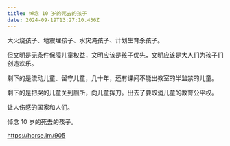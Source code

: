 ```yaml
---
title: 悼念 10 岁的死去的孩子
date: 2024-09-19T13:27:10.436Z
---
```


大火烧孩子、地震埋孩子、水灾淹孩子、计划生育杀孩子。

但文明是无条件保障儿童权益，文明应该是孩子优先，文明应该是大人们为孩子们创造欢乐。

剩下的是流动儿童、留守儿童，几十年，还有课间不能出教室的半监禁的儿童。

剩下的是把哭的儿童关到厕所，向儿童挥刀。出去了要取消儿童的教育公平权。

让人伤感的国家和人们。

悼念 10 岁的死去的孩子。

https://horse.im/905